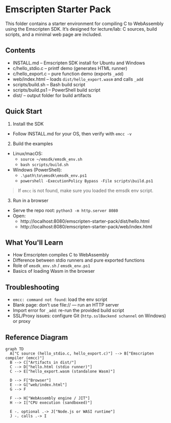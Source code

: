 # Emscripten Starter Pack

This folder contains a starter environment for compiling C to WebAssembly using the Emscripten SDK. It’s designed for lecture/lab: C sources, build scripts, and a minimal web page are included.

## Contents
- INSTALL.md – Emscripten SDK install for Ubuntu and Windows
- c/hello_stdio.c – printf demo (generates HTML runner)
- c/hello_export.c – pure function demo (exports `_add`)
- web/index.html – loads `dist/hello_export.wasm` and calls `_add`
- scripts/build.sh – Bash build script
- scripts/build.ps1 – PowerShell build script
- dist/ – output folder for build artifacts

## Quick Start
1) Install the SDK
- Follow INSTALL.md for your OS, then verify with `emcc -v`

2) Build the examples
- Linux/macOS:
  - `source ~/emsdk/emsdk_env.sh`
  - `bash scripts/build.sh`
- Windows (PowerShell):
  - `.\path\to\emsdk\emsdk_env.ps1`
  - `powershell -ExecutionPolicy Bypass -File scripts\build.ps1`

> If `emcc` is not found, make sure you loaded the emsdk env script.

3) Run in a browser
- Serve the repo root: `python3 -m http.server 8080`
- Open:
  - http://localhost:8080/emscripten-starter-pack/dist/hello.html
  - http://localhost:8080/emscripten-starter-pack/web/index.html

## What You'll Learn
- How Emscripten compiles C to WebAssembly
- Difference between stdio runners and pure exported functions
- Role of `emsdk_env.sh` / `emsdk_env.ps1`
- Basics of loading Wasm in the browser

## Troubleshooting
- `emcc: command not found`: load the env script
- Blank page: don’t use file:// — run an HTTP server
- Import error for `_add`: re-run the provided build script
- SSL/Proxy issues: configure Git (`http.sslBackend schannel` on Windows) or proxy

## Reference Diagram
```mermaid
graph TD
  A["C source (hello_stdio.c, hello_export.c)"] --> B["Emscripten compiler (emcc)"]
  B --> C["Artifacts in dist/"]
  C --> D["hello.html (stdio runner)"]
  C --> E["hello_export.wasm (standalone Wasm)"]

  D --> F["Browser"]
  E --> G["web/index.html"]
  G --> F

  F --> H["WebAssembly engine / JIT"]
  H --> I["CPU execution (sandboxed)"]

  E -. optional .-> J["Node.js or WASI runtime"]
  J -. calls .-> I
```
